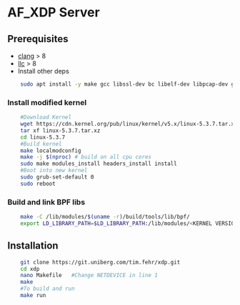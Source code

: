 # AF_XDP Server

## Prerequisites
 - [clang](https://apt.llvm.org/) > 8
 - [llc](https://apt.llvm.org/) > 8
 - Install other deps
```bash
    sudo apt install -y make gcc libssl-dev bc libelf-dev libpcap-dev gcc-multilib libncurses5-dev git pkg-config libmnl0 bison flex graphviz ansible iperf iperf3
```

### Install modified kernel
```bash
    #Download Kernel
    wget https://cdn.kernel.org/pub/linux/kernel/v5.x/linux-5.3.7.tar.xz
    tar xf linux-5.3.7.tar.xz
    cd linux-5.3.7
    #Build kernel
    make localmodconfig
    make -j $(nproc) # build on all cpu cores
    sudo make modules_install headers_install install
    #Boot into new kernel
    sudo grub-set-default 0
    sudo reboot
```
### Build and link BPF libs
```bash
    make -C /lib/modules/$(uname -r)/build/tools/lib/bpf/
    export LD_LIBRARY_PATH=$LD_LIBRARY_PATH:/lib/modules/<KERNEL VERSION>/build/tools/lib/bpf/
```

## Installation
```bash
    git clone https://git.uniberg.com/tim.fehr/xdp.git
    cd xdp
    nano Makefile   #Change NETDEVICE in line 1
    make
    #To build and run
    make run
```